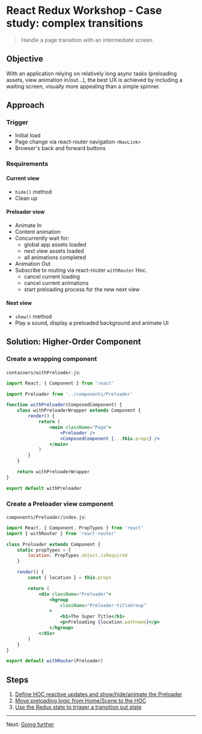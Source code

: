 React Redux Workshop - Case study: complex transitions
======================================================

> Handle a page transition with an intermediate screen.

## Objective
With an application relying on relatively long async tasks (preloading assets, view animation in/out...), the best UX is achieved by including a waiting screen, visually more appealing than a simple spinner.

## Approach
### Trigger
* Initial load
* Page change via react-router navigation `<NavLink>`
* Browser's back and forward buttons

### Requirements
#### Current view
* `hide()` method
* Clean up

#### Preloader view
* Animate In
* Content animation
* Concurrently wait for:
	* global app assets loaded
	* next view assets loaded
	* all animations completed
* Animation Out
* Subscribe to routing via react-router `withRouter` Hoc.
	* cancel current loading
	* cancel current animations
	* start preloading process for the new next view

#### Next view
* `show()` method
* Play a sound, display a preloaded background and animate UI

## Solution: Higher-Order Component
### Create a wrapping component
`containers/withPreloader.js`:

```jsx
import React, { Component } from 'react'

import Preloader from '../components/Preloader'

function withPreloader(ComposedComponent) {
	class withPreloaderWrapper extends Component {
		render() {
			return (
				<main className="Page">
					<Preloader />
					<ComposedComponent {...this.props} />
				</main>
			)
		}
	}

	return withPreloaderWrapper
}

export default withPreloader
```

### Create a Preloader view component
`components/Preloader/index.js`:

```jsx
import React, { Component, PropTypes } from 'react'
import { withRouter } from 'react-router'

class Preloader extends Component {
	static propTypes = {
		location: PropTypes.object.isRequired
	}

	render() {
		const { location } = this.props

		return (
			<div className="Preloader">
				<hgroup
					className="Preloader-titleGroup"
				>
					<h1>The Super Title</h1>
					<p>Preloading {location.pathname}</p>
				</hgroup>
			</div>
		)
	}
}

export default withRouter(Preloader)
```

## Steps
1. [Define HOC reactive updates and show/hide/animate the Preloader](07-case-study-complex-transitions-1.md)
2. [Move preloading logic from Home/Scene to the HOC](07-case-study-complex-transitions-2.md)
3. [Use the Redux state to trigger a transition out state](07-case-study-complex-transitions-3.md)

---
Next: [Going further](going-further.md)

